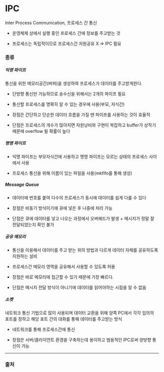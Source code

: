# IPC
Inter Process Communication, 프로세스 간 통신

- 운영체제 상에서 실행 중인 프로세스 간에 정보를 주고받는 것

- 프로세스는 독립적이므로 프로세스간 자원공유 X => IPC 필요

### 종류

##### 익명 파이프
통신을 위한 메모리공간(버퍼)을 생성하여 프로세스가 데이터를 주고받게한다.
    
- 단방향 통신만 가능하므로 송수신을 위해서는 2개의 파이프 필요
    
- 통신할 프로세스를 명확히 알 수 있는 경우에 사용(부모, 자식간)
    
- 장점은 간단하고 단순한 데이터 흐름을 가질 땐 파이프를 사용하는 것이 효율적
    
- 단점은 프로세스의 개수가 많아지면 자원낭비와 구현이 복잡하고 buffer가 상작기때문에 overflow 될 확률이 높다
    

    
##### 명명 파이프
    
- 익명 파이프는 부모자식간에 사용하고 명명 파이프는 모르는 상태의 프로세스 사이에서 사용
    
- 프로세스 통신을 위해 이름이 있는 파일을 사용(mkfifo를 통해 생성)

    
##### Message Queue
    
- 데이터에 번호를 붙여 다수의 프로세스가 동시에 데이터를 쉽게 다룰 수 있다
    
- 장점은 비동기 방식이기에 큐에 넣은 후 나중에 처리 가능
    
- 단점은 큐에 데이터를 넣고 나오는 과정에서 오버헤드가 발생 + 메시지가 정말 잘 전달되었는지 확인 불가

    
##### 공유 메모리
    
- 통신을 이용해서 데이터를 주고 받는 위의 방법과 다르게 데이터 자체를 공유하도록 지원하는 설비
    
- 프로세스간 메모리 영역을 공유해서 사용할 수 있도록 허용
    
- 장점은 바로 메모리에 접근할 수 있기 때문에 가장 빠르다.
    
- 단점은 메시지 전달 방식이 아니기에 데이터를 읽어야하는 시점을 알 수 없음
    
##### 소켓
    
네트워크 통신 기법으로 많이 사용되며 데이터 교환을 위해 양쪽 PC에서 각각 임의의 포트를 정하고 해당 포트 간의 대화를 통해 데이터를 주고받는 방식
    
- 네트워크를 통해 프로세스간에 통신

- 장점은 서버/클라이언트 환경을 구축하는데 용이하고 범용적인 IPC로써 양방향 통신이 가능
---
### 출처
[]()